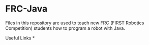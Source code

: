 # FRC-Java
Files in this repository are used to teach new FRC (FIRST Robotics Competition) students how to program a robot with Java.

Useful Links
* 

